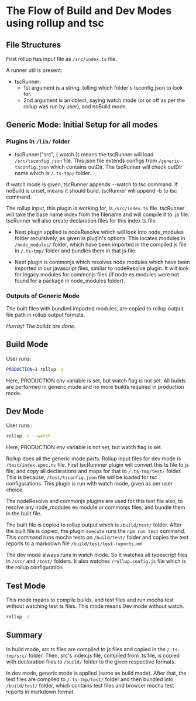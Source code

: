 # The Flow of Build and Dev Modes using rollup and tsc

## File Structures

First rollup has input file as `/src/index.ts` file.

A runner util is present:
* tscRunner:
  * 1st argument is a string, telling which folder's tsconfig.json to look for.
  * 2nd argument is an object, saying watch mode (or or off as per the rollup was run by user), and noBuild mode.

## Generic Mode: Initial Setup for all modes

### Plugins In `/lib/` folder

* tscRunner("src", { watch }) means the tscRunner will load `/src/tsconfig.json` file. This json file extends configs from `/generic-tsconfig.json` which contains outDir. The tscRunner will check outDir name which is `/.ts-tmp/` folder.

If watch mode is given, tscRunner appends --watch to tsc command. If noBuild is unset, means it should build. tscRunner will append -b to tsc command.

The rollup input, this plugin is working for, is `/src/index.ts` file. tscRunner will take the base name index from the filename and will compile it to .js file. tscRunner will also create declaration files for this index.ts file.

* Next plugin applied is nodeResolve which will look into node_modules folder recursively, as given in plugin's options. This locates modules in `/node_modules/` folder, which have been imported in the compiled js file in `/.ts-tmp/` folder and bundles them in that js file.

* Next plugin is commonjs which resolves node modules which have been imported in our javascript files, similar to nodeResolve plugin. It will look for legacy modules for commonjs files (if node es modules were not found for a package in node_modules folder).

### Outputs of Generic Mode

The built files with bundled imported modules, are copied to rollup output file path in rollup output formats.

_Hurray! The builds are done._

## Build Mode

User runs:

```sh
PRODUCTION=1 rollup -c
```

Here, PRODUCTION env variable is set, but watch flag is not set. All builds are performed in generic mode and no more builds required in production mode.

## Dev Mode

User runs :

```sh
rollup -c --watch
```

Here, PRODUCTION env variable is not set, but watch flag is set.

Rollup does all the generic mode parts. Rollup input files for dev mode is `/test/index.spec.ts` file. First tscRunnner plugin will convert this ts file to js file, and copy all declarations and maps for that to `/.ts-tmp/test/` folder. This is because, `/test/tsconfig.json` file will be loaded for tsc configurations. This plugin is run with watch mode, given as per user choice.

The nodeResolve and commonjs plugins are used for this test file also, to resolve any node_modules es module or commonjs files, and bundle them in the built file.

The built file is copied to rollup output which is `/build/test/` folder. After the built file is copied, the plugin `execute` runs the `npm run test` command. This command runs mocha tests on `/build/test/` folder and copies the test reports to a markdown file `/build/test/test-reports.md`

The dev mode always runs in watch mode. So it watches all typescript files in `/src/` and `/test/` folders. It also watches `/rollup.config.js` file which is the rollup configuration.

## Test Mode

This mode means to compile builds, and test files and run mocha test without watching test ts files. This mode means Dev mode without watch.

```sh
rollup -c
```

## Summary

In build mode, src ts files are compiled to js files and copied in the `/.ts-tmp/src/` folder. Then, src's index.js file, compiled from .ts file, is copied with declaration files to `/build/` folder to the given respective formats.

In dev mode, generic mode is applied (same as build mode). After that, the test files are compiled to `/.ts-tmp/test/` folder and then bundled into `/build/test/` folder, which contains test files and browser mocha test reports in markdown format.
